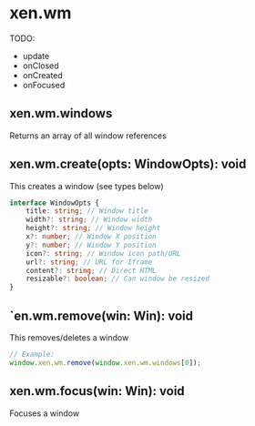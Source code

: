 # xen.wm
TODO:
- update
- onClosed
- onCreated
- onFocused

## xen.wm.windows
Returns an array of all window references

## xen.wm.create(opts: WindowOpts): void
This creates a window (see types below)
```ts
interface WindowOpts {
    title: string; // Window title
    width?: string; // Window width
    height?: string; // Window height
    x?: number; // Window X position
    y?: number; // Window Y position
    icon?: string; // Window icon path/URL
    url?: string; // URL for Iframe
    content?: string; // Direct HTML
    resizable?: boolean; // Can window be resized
}
```

## `en.wm.remove(win: Win): void
This removes/deletes a window
```ts
// Example:
window.xen.wm.remove(window.xen.wm.windows[0]);
```

## xen.wm.focus(win: Win): void
Focuses a window